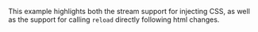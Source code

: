 
This example highlights both the stream support for injecting CSS, as well
as the support for calling `reload` directly following html changes.
